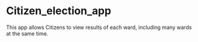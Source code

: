 # Citizen_election_app
 This app allows Citizens to view results of each ward, including many wards at the same time. 
